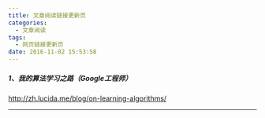 ```yaml
---
title: 文章阅读链接更新页
categories:
  - 文章阅读
tags:
  - 网页链接更新页
date: 2016-11-02 15:53:58
---
```


##### 1、我的算法学习之路（Google工程师）
http://zh.lucida.me/blog/on-learning-algorithms/

---